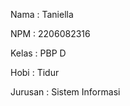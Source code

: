 Nama    : Taniella

NPM     : 2206082316

Kelas   : PBP D

Hobi    : Tidur

Jurusan : Sistem Informasi 
